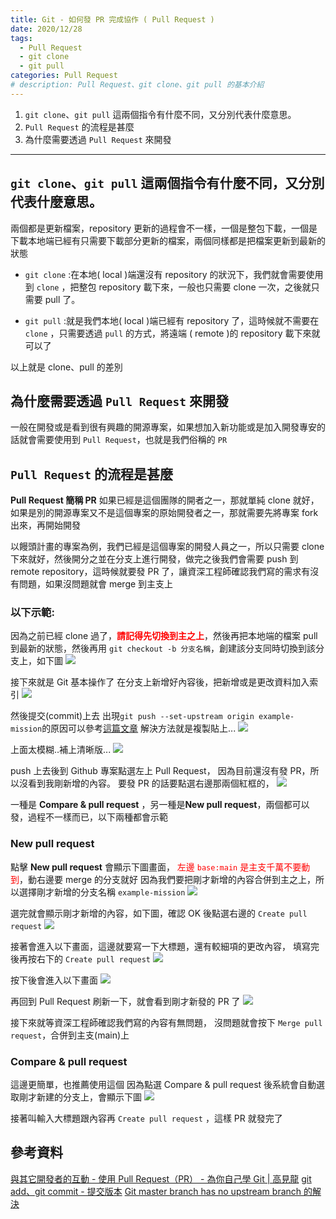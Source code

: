 ```yaml
---
title: Git - 如何發 PR 完成協作 ( Pull Request )
date: 2020/12/28
tags:
  - Pull Request
  - git clone
  - git pull
categories: Pull Request
# description: Pull Request、git clone、git pull 的基本介紹
---
```


1. `git clone`、`git pull` 這兩個指令有什麼不同，又分別代表什麼意思。
2. `Pull Request` 的流程是甚麼
3. 為什麼需要透過 `Pull Request` 來開發
<!-- more -->

---

## `git clone`、`git pull` 這兩個指令有什麼不同，又分別代表什麼意思。

兩個都是更新檔案，repository 更新的過程會不一樣，一個是整包下載，一個是下載本地端已經有只需要下載部分更新的檔案，兩個同樣都是把檔案更新到最新的狀態

- `git clone` :在本地( local )端還沒有 repository 的狀況下，我們就會需要使用到 `clone` ，把整包 repository 載下來，一般也只需要 clone 一次，之後就只需要 pull 了。

- `git pull` :就是我們本地( local )端已經有 repository 了，這時候就不需要在 `clone` ，只需要透過 `pull` 的方式，將遠端 ( remote )的 repository 載下來就可以了

以上就是 clone、pull 的差別

## 為什麼需要透過 `Pull Request` 來開發

一般在開發或是看到很有興趣的開源專案，如果想加入新功能或是加入開發專安的話就會需要使用到 `Pull Request`，也就是我們俗稱的 `PR`

## `Pull Request` 的流程是甚麼

**Pull Request 簡稱 PR**
如果已經是這個團隊的開者之一，那就單純 clone 就好，
如果是別的開源專案又不是這個專案的原始開發者之一，那就需要先將專案 fork 出來，再開始開發

以饅頭計畫的專案為例，我們已經是這個專案的開發人員之一，所以只需要 clone 下來就好，然後開分之並在分支上進行開發，做完之後我們會需要 push 到 remote repository，這時候就要發 PR 了，讓資深工程師確認我們寫的需求有沒有問題，如果沒問題就會 merge 到主支上

### 以下示範:

因為之前已經 clone 過了，<font color=#FF0000>**請記得先切換到主之上**</font>，然後再把本地端的檔案 pull 到最新的狀態，然後再用 `git checkout -b 分支名稱`，創建該分支同時切換到該分支上，如下圖
![](https://i.imgur.com/SIEMhnl.jpg)

接下來就是 Git 基本操作了
在分支上新增好內容後，把新增或是更改資料加入索引
![](https://i.imgur.com/YCKG1RJ.jpg)

然後提交(commit)上去
出現`git push --set-upstream origin example-mission`的原因可以參考[這篇文章](https://blog.csdn.net/benben_2015/article/details/78803753)
解決方法就是複製貼上...
![](https://i.imgur.com/X7JS8Fu.png)

上面太模糊..補上清晰版...
![](https://i.imgur.com/Fn1eXXI.png)

push 上去後到 Github 專案點選左上 Pull Request，
因為目前還沒有發 PR，所以沒看到我剛新增的內容。
要發 PR 的話要點選右邊那兩個紅框的，
![](https://i.imgur.com/KcQ30Je.png)

一種是 **Compare & pull request** ，另一種是**New pull request**，兩個都可以發，過程不一樣而已，以下兩種都會示範

### New pull request

點擊 **New pull request** 會顯示下圖畫面，
<font color=#FF0000>左邊 `base:main` 是主支千萬不要動到</font>，動右邊要 merge 的分支就好
因為我們要把剛才新增的內容合併到主之上，所以選擇剛才新增的分支名稱 `example-mission`
![](https://i.imgur.com/2lQZlxZ.png)

選完就會顯示剛才新增的內容，如下圖，確認 OK 後點選右邊的 `Create pull request`
![](https://i.imgur.com/vkAsffP.png)

接著會進入以下畫面，這邊就要寫一下大標題，還有較細項的更改內容，
填寫完後再按右下的 `Create pull request`
![](https://i.imgur.com/dJDi880.png)

按下後會進入以下畫面
![](https://i.imgur.com/MEOjzcS.png)

再回到 Pull Request 刷新一下，就會看到剛才新發的 PR 了
![](https://i.imgur.com/yA8Saeh.png)

接下來就等資深工程師確認我們寫的內容有無問題，
沒問題就會按下 `Merge pull request`，合併到主支(main)上

### Compare & pull request

這邊更簡單，也推薦使用這個
因為點選 Compare & pull request 後系統會自動選取剛才新建的分支上，會顯示下圖
![](https://i.imgur.com/dJDi880.png)

接著叫輸入大標題跟內容再 `Create pull request` ，這樣 PR 就發完了

## 參考資料

[與其它開發者的互動 - 使用 Pull Request（PR） - 為你自己學 Git | 高見龍](https://gitbook.tw/chapters/github/pull-request.html)
[git add、git commit - 提交版本](https://w3c.hexschool.com/git/b9be5b1e)
[Git master branch has no upstream branch 的解決](https://blog.csdn.net/benben_2015/article/details/78803753)

